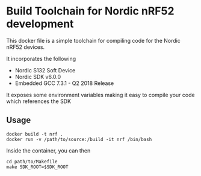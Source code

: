 # Build Toolchain for Nordic nRF52 development

This docker file is a simple toolchain for compiling code for the Nordic nRF52 devices.

It incorporates the following

* Nordic S132 Soft Device
* Nordic SDK v6.0.0
* Embedded GCC 7.3.1 - Q2 2018 Release

It exposes some environment variables making it easy to compile your code which references the SDK

## Usage

```
docker build -t nrf .
docker run -v /path/to/source:/build -it nrf /bin/bash
```

Inside the container, you can then
```
cd path/to/Makefile
make SDK_ROOT=$SDK_ROOT
```
